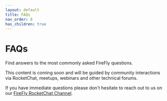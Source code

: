 ```yaml
---
layout: default
title: FAQs
nav_order: 8
has_children: true
---
```


# FAQs

Find answers to the most commonly asked FireFly questions.

This content is coming soon and will be guided by community interactions via RocketChat, meetups, webinars and other technical forums.

If you have immediate questions please don't hesitate to reach out to us on our [FireFly RocketChat Channel](https://chat.hyperledger.org/channel/firefly).
